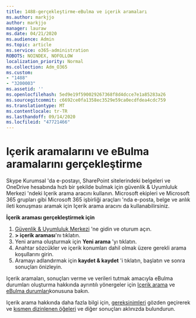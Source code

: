 ```yaml
---
title: 1488-gerçekleştirme-eBulma ve içerik aramaları
ms.author: markjjo
author: markjjo
manager: lauraw
ms.date: 04/21/2020
ms.audience: Admin
ms.topic: article
ms.service: o365-administration
ROBOTS: NOINDEX, NOFOLLOW
localization_priority: Normal
ms.collection: Adm_O365
ms.custom:
- "1488"
- "3200003"
ms.assetid: ''
ms.openlocfilehash: 5ed9e19f590029267368f8d4dcce7e1a85283a26
ms.sourcegitcommit: c6692ce0fa1358ec3529e59ca0ecdfdea4cdc759
ms.translationtype: MT
ms.contentlocale: tr-TR
ms.lasthandoff: 09/14/2020
ms.locfileid: "47721466"
---
```

# <a name="how-to-perform-content-searches-and-ediscovery-searches"></a>Içerik aramalarını ve eBulma aramalarını gerçekleştirme

Skype Kurumsal 'da e-postayı, SharePoint sitelerindeki belgeleri ve OneDrive hesabında hızlı bir şekilde bulmak için güvenlik & Uyumluluk Merkezi 'ndeki Içerik arama aracını kullanın. Microsoft ekipleri ve Microsoft 365 grupları gibi Microsoft 365 işbirliği araçları 'nda e-posta, belge ve anlık ileti konuşması aramak için Içerik arama aracını da kullanabilirsiniz.

**İçerik araması gerçekleştirmek için**

1. [Güvenlik & Uyumluluk Merkezi](https://protection.office.com) 'ne gidin ve oturum açın.
2. **> içerik araması**'nı tıklatın.
3. Yeni arama oluşturmak için **Yeni arama** 'yı tıklatın.
4. Anahtar sözcükler ve içerik konumları dahil olmak üzere gerekli arama koşullarını girin.  
5. Aramayı adlandırmak için **kaydet & kaydet** 'i tıklatın, başlatın ve sonra sonuçları önizleyin.

Içerik aramaları, sonuçları verme ve verileri tutmak amacıyla eBulma durumları oluşturma hakkında ayrıntılı yönergeler için [Içerik arama](https://docs.microsoft.com/microsoft-365/compliance/content-search) ve [eBulma durumları](https://docs.microsoft.com/microsoft-365/compliance/ediscovery-cases)konusuna bakın.

Içerik arama hakkında daha fazla bilgi için, [gereksinimleri](https://docs.microsoft.com/microsoft-365/compliance/limits-for-content-search) gözden geçirerek ve  [kısmen dizinlenen öğeleri](https://docs.microsoft.com/microsoft-365/compliance/investigating-partially-indexed-items-in-ediscovery) ve diğer sonuçları aklınızda bulundurun.